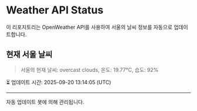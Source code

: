 
# Weather API Status

이 리포지토리는 OpenWeather API를 사용하여 서울의 날씨 정보를 자동으로 업데이트합니다.

## 현재 서울 날씨
> 서울의 현재 날씨: overcast clouds, 온도: 19.77°C, 습도: 92%

⏳ 업데이트 시간: 2025-09-20 13:14:05 (UTC)

---
자동 업데이트 봇에 의해 관리됩니다.
